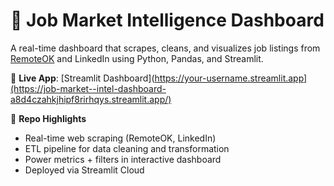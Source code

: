 # 💼 Job Market Intelligence Dashboard

A real-time dashboard that scrapes, cleans, and visualizes job listings from [RemoteOK](https://remoteok.com) and LinkedIn using Python, Pandas, and Streamlit.

🔗 **Live App**: [Streamlit Dashboard](https://your-username.streamlit.app](https://job-market--intel-dashboard-a8d4czahkjhipf8rirhqys.streamlit.app/)

📂 **Repo Highlights**
- Real-time web scraping (RemoteOK, LinkedIn)
- ETL pipeline for data cleaning and transformation
- Power metrics + filters in interactive dashboard
- Deployed via Streamlit Cloud
